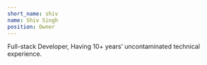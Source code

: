 ```yaml
---
short_name: shiv
name: Shiv Singh
position: Owner
---
```


Full-stack Developer, Having 10+ years’ uncontaminated technical experience. 
